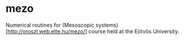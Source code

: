 # mezo
Numerical routines for (Mesoscopic systems)[http://oroszl.web.elte.hu/mezo/] course held at the Eötvös University.
